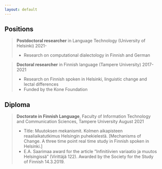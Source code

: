 ```yaml
---
layout: default
---
```


## Positions

> **Postdoctoral researcher** in Language Technology (University of Helsinki) 2021-  
> * Research on computational dialectology in Finnish and German

> **Doctoral researcher** in Finnish language (Tampere University) 2017-2021  
> * Research on Finnish spoken in Helsinki, linguistic change and lectal differences
> * Funded by the Kone Foundation

## Diploma

> **Doctorate in Finnish Language**, Faculty of Information Technology and Communication Sciences, Tampere University August 2021  
> * Title: Muutoksen mekanismit. Kolmen aikapisteen reaaliaikatutkimus Helsingin puhekielestä. [Mechanisms of Change. A three time point real time study in Finnish spoken in Helsinki.]
> * E.A. Saarimaa award for the article ”Infinitiivien variaatio ja muutos Helsingissä” (Virittäjä 122). Awarded by the Society for the Study of Finnish 14.3.2019.
